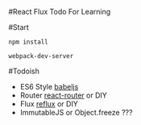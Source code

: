 #React Flux Todo
For Learning

#Start
```
npm install

webpack-dev-server
```

#Todoish
- ES6 Style
[babeljs](https://babeljs.io/)
- Router
[react-router](https://github.com/rackt/react-router)
or DIY
- Flux
[reflux](https://github.com/spoike/refluxjs)
or DIY
- ImmutableJS
or Object.freeze ???